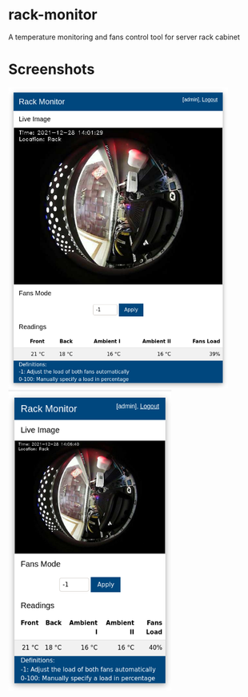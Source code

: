 # rack-monitor
A temperature monitoring and fans control tool for server rack cabinet

# Screenshots


<p float="left">
  <img src="./images/desktop.png" height="600" />
  <img src="./images/smartphone.png" height="600" /> 
</p>
